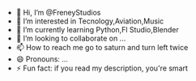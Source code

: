 - 👋 Hi, I’m @FreneyStudios
- 👀 I’m interested in Tecnology,Aviation,Music
- 🌱 I’m currently learning Python,Fl Studio,Blender
- 💞️ I’m looking to collaborate on ...
- 📫 How to reach me go to saturn and turn left twice 
- 😄 Pronouns: ...
- ⚡ Fun fact: if you read my description, you're smart

<!---
FreneyStudios/FreneyStudios is a ✨ special ✨ repository because its `README.md` (this file) appears on your GitHub profile.
You can click the Preview link to take a look at your changes.
--->
